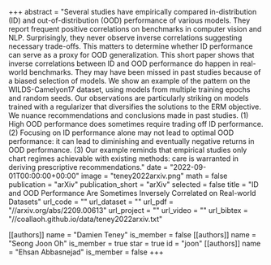 +++
abstract = "Several studies have empirically compared in-distribution (ID) and out-of-distribution (OOD) performance of various models. They report frequent positive correlations on benchmarks in computer vision and NLP. Surprisingly, they never observe inverse correlations suggesting necessary trade-offs. This matters to determine whether ID performance can serve as a proxy for OOD generalization. This short paper shows that inverse correlations between ID and OOD performance do happen in real-world benchmarks. They may have been missed in past studies because of a biased selection of models. We show an example of the pattern on the WILDS-Camelyon17 dataset, using models from multiple training epochs and random seeds. Our observations are particularly striking on models trained with a regularizer that diversifies the solutions to the ERM objective. We nuance recommendations and conclusions made in past studies. (1) High OOD performance does sometimes require trading off ID performance. (2) Focusing on ID performance alone may not lead to optimal OOD performance: it can lead to diminishing and eventually negative returns in OOD performance. (3) Our example reminds that empirical studies only chart regimes achievable with existing methods: care is warranted in deriving prescriptive recommendations."
date = "2022-09-01T00:00:00+00:00"
image = "teney2022arxiv.png"
math = false
publication = "arXiv"
publication_short = "arXiv"
selected = false
title = "ID and OOD Performance Are Sometimes Inversely Correlated on Real-world Datasets"
url_code = ""
url_dataset = ""
url_pdf = "//arxiv.org/abs/2209.00613"
url_project = ""
url_video = ""
url_bibtex = "//coallaoh.github.io/data/teney2022arxiv.txt"

[[authors]]
    name = "Damien Teney"
    is_member = false
[[authors]]
    name = "Seong Joon Oh"
    is_member = true
    star = true
    id = "joon"
[[authors]]
    name = "Ehsan Abbasnejad"
    is_member = false
+++
